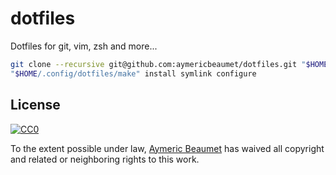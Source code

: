 # dotfiles

Dotfiles for git, vim, zsh and more...

```bash
git clone --recursive git@github.com:aymericbeaumet/dotfiles.git "$HOME/.config/dotfiles"
"$HOME/.config/dotfiles/make" install symlink configure
```

## License

[![CC0](http://i.creativecommons.org/p/zero/1.0/88x31.png)](http://creativecommons.org/publicdomain/zero/1.0/)

To the extent possible under law, [Aymeric Beaumet](https://aymericbeaumet.com)
has waived all copyright and related or neighboring rights to this work.
